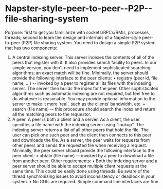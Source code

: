 # Napster-style-peer-to-peer--P2P--file-sharing-system
Purpose: first to get you familiarize with sockets/RPCs/RMIs, processes, threads; second to learn the design and internals of a Napster-style peer-to-peer (P2P) file sharing system.
You need to design a simple P2P system that has two components:
1. A central indexing server. This server indexes the contents of all of the peers that register with it. It also provides search facility to peers. In our simple version, you don't need to implement sophisticated searching algorithms; an exact match will be fine.
Minimally, the server should provide the following interface to the peer clients:
• registry (peer id, file name, ...) -- invoked by a peer to register all its files with the indexing server. The server then builds the index for the peer. Other sophisticated algorithms such as automatic indexing are not required, but feel free to do whatever is reasonable. You may provide optional information to the server to make it more 'real', such as the clients’ bandwidth, etc.
• search (file name) -- this procedure should search the index and return all the matching peers to the requestor.
2. A peer. A peer is both a client and a server. As a client, the user specifies a file name with the indexing server using "lookup". The indexing server returns a list of all other peers that hold the file. The user can pick one such peer and the client then connects to this peer and downloads the file. As a server, the peer waits for requests from other peers and sends the requested file when receiving a request. Minimally, the peer server should provide the following interface to the peer client:
• obtain (file name) -- invoked by a peer to download a file from another peer.
Other requirements:
• Both the indexing server and a peer server should be able to accept multiple client requests at the same time. This could be easily done using threads. Be aware of the thread synchronizing issues to avoid inconsistency or deadlock in your system.
• No GUIs are required. Simple command line interfaces are fine
